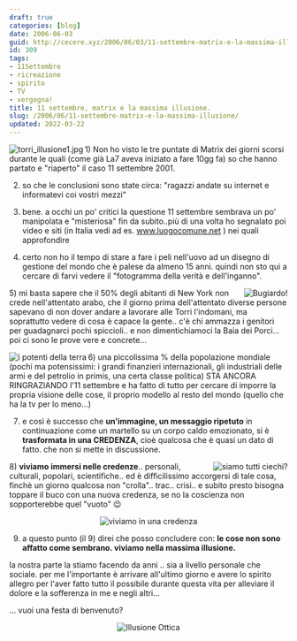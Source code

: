 ```yaml
---
draft: true
categories: [blog]
date: 2006-06-03
guid: http://cecere.xyz/2006/06/03/11-settembre-matrix-e-la-massima-illusione/
id: 309
tags:
- 11Settembre
- ricreazione
- spirito
- TV
- vergogna!
title: 11 settembre, matrix e la massima illusione.
slug: /2006/06/11-settembre-matrix-e-la-massima-illusione/
updated: 2022-03-22
---
```


<img align="left" alt="torri_illusione1.jpg" id="image306" title="torri_illusione1.jpg" src="http://cecere.xyz/wp-content/uploads/sites/3/2006/06/torri_illusione1.jpg" />1) Non ho visto le tre puntate di Matrix dei giorni scorsi durante le quali (come già La7 aveva iniziato a fare 10gg fa) so che hanno partato e "riaperto" il caso 11 settembre 2001.

2) so che le conclusioni sono state circa: "ragazzi andate su internet e informatevi coi vostri mezzi"

3) bene. a occhi un po' critici la questione 11 settembre sembrava un po' manipolata e "misteriosa" fin da subito..più di una volta ho segnalato poi video e siti (in Italia vedi ad es. <a target="_blank" href="http://cecere.xyz/www.luogocomune.net">www.luogocomune.net</a> ) nei quali approfondire

4) certo non ho il tempo di stare a fare i peli nell'uovo ad un disegno di gestione del mondo che è palese da almeno 15 anni. quindi non sto qui a cercare di farvi vedere il "fotogramma della verità e dell'inganno".

<img align="right" alt="Bugiardo!" id="image313" title="Bugiardo!" src="http://cecere.xyz/wp-content/uploads/sites/3/2006/06/bugiardo.jpg" />5) mi basta sapere che il 50% degli abitanti di New York non crede nell'attentato arabo, che il giorno prima dell'attentato diverse persone sapevano di non dover andare a lavorare alle Torri l'indomani, ma soprattutto vedere di cosa è capace la gente.. c'è chi ammazza i genitori per guadagnarci pochi spiccioli.. e non dimentichiamoci la Baia dei Porci… poi ci sono le prove vere e concrete…
  
 <img align="left" title="i potenti della terra" id="image312" alt="i potenti della terra" src="http://cecere.xyz/wp-content/uploads/sites/3/2006/06/potenti_della_terra.jpg" />6) una piccolissima % della popolazione mondiale (pochi ma potensissimi: i grandi finanzieri internazionali, gli industriali delle armi e del petrolio in primis, una certa classe politica) STA ANCORA RINGRAZIANDO l'11 settembre e ha fatto di tutto per cercare di imporre la propria visione delle cose, il proprio modello al resto del mondo (quello che ha la tv per lo meno…)

7) e così è successo che **un'immagine, un messaggio ripetuto** in continuazione come un martello su un corpo caldo emozionato, si è **trasformata in una CREDENZA**, cioè qualcosa che è quasi un dato di fatto. che non si mette in discussione.

<img align="right" alt="siamo tutti ciechi?" id="image314" title="siamo tutti ciechi?" src="http://cecere.xyz/wp-content/uploads/sites/3/2006/06/siamo_tutti_ciechi.jpg" />8) **viviamo immersi nelle credenze**.. personali, culturali, popolari, scientifiche.. ed è difficilissimo accorgersi di tale cosa, finchè un giorno qualcosa non "crolla".. trac.. crisi.. e subito presto bisogna toppare il buco con una nuova credenza, se no la coscienza non sopporterebbe quel "vuoto" 😉

<div style="text-align: center">
  <img alt="viviamo in una credenza" id="image308" src="http://cecere.xyz/wp-content/uploads/sites/3/2006/06/credenza_in_cui_viviamo.jpg" />
</div>

9) a questo punto (il 9) direi che posso concludere con: **le cose non sono affatto come sembrano. viviamo nella massima illusione.**
  
la nostra parte la stiamo facendo da anni .. sia a livello personale che sociale. per me l'importante è arrivare all'ultimo giorno e avere lo spirito allegro per l'aver fatto tutto il possibile durante questa vita per alleviare il dolore e la sofferenza in me e negli altri…
  
… vuoi una festa di benvenuto?

<div style="text-align: center">
  <img alt="Illusione Ottica" id="image307" src="http://cecere.xyz/wp-content/uploads/sites/3/2006/06/illusione_ottica.gif" />
</div>